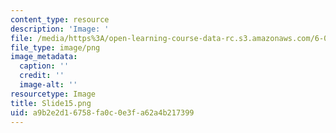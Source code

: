 ```yaml
---
content_type: resource
description: 'Image: '
file: /media/https%3A/open-learning-course-data-rc.s3.amazonaws.com/6-004-computation-structures-spring-2017/a9b2e2d16758fa0c0e3fa62a4b217399_Slide15.png
file_type: image/png
image_metadata:
  caption: ''
  credit: ''
  image-alt: ''
resourcetype: Image
title: Slide15.png
uid: a9b2e2d1-6758-fa0c-0e3f-a62a4b217399
---
```

